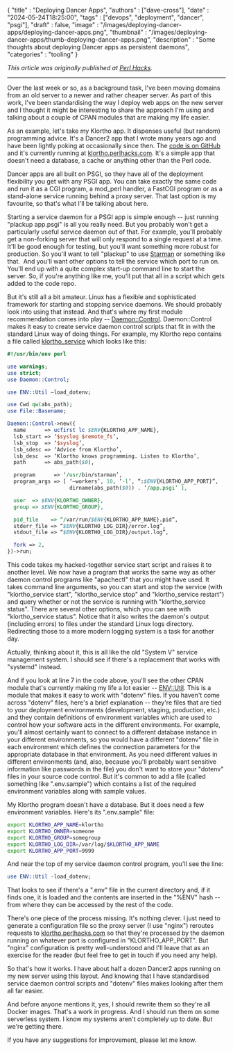  {
    "title"       : "Deploying Dancer Apps",
    "authors"     : ["dave-cross"],
    "date"        : "2024-05-24T18:25:00",
    "tags"        : ["devops", "deployment", "dancer", "psgi"],
    "draft"       : false,
    "image"       : "/images/deploying-dancer-apps/deploying-dancer-apps.png",
    "thumbnail"   : "/images/deploying-dancer-apps/thumb-deploying-dancer-apps.png",
    "description" : "Some thoughts about deploying Dancer apps as persistent daemons",
    "categories"  : "tooling"
  }

*This article was originally published at
[Perl Hacks](https://perlhacks.com/2024/05/deploying-dancer-apps/).*

---

Over the last week or so, as a background task, I've been moving domains
from an old server to a newer and rather cheaper server. As part of this
work, I've been standardising the way I deploy web apps on the new
server and I thought it might be interesting to share the approach I'm
using and talking about a couple of CPAN modules that are making my life
easier.

As an example, let's take my Klortho app. It dispenses useful (but
random) programming advice. It's a Dancer2 app that I wrote many years
ago and have been lightly poking at occasionally since then. The [code
is on GitHub](https://github.com/davorg/klortho) and it's currently
running at [klortho.perlhacks.com](https://klortho.perlhacks.com/). It's
a simple app that doesn't need a database, a cache or anything other
than the Perl code.

Dancer apps are all built on PSGI, so they have all of the deployment
flexibility you get with any PSGI app. You can take exactly the same
code and run it as a CGI program, a mod_perl handler, a FastCGI program
or as a stand-alone service running behind a proxy server. That last
option is my favourite, so that's what I'll be talking about here.

Starting a service daemon for a PSGI app is simple enough -- just
running "plackup app.psgi" is all you really need. But you probably
won't get a particularly useful service daemon out of that. For example,
you'll probably get a non-forking server that will only respond to a
single request at a time. It'll be good enough for testing, but you'll
want something more robust for production. So you'll want to tell
"plackup" to use [Starman](https://metacpan.org/pod/Starman) or
something like that.  And you'll want other options to tell the service
which port to run on. You'll end up with a quite complex start-up
command line to start the server. So, if you're anything like me, you'll
put that all in a script which gets added to the code repo.

But it's still all a bit amateur. Linux has a flexible and sophisticated
framework for starting and stopping service daemons. We should probably
look into using that instead. And that's where my first module
recommendation comes into play
-- [Daemon::Control](https://metacpan.org/pod/Daemon::Control).
Daemon::Control makes it easy to create service daemon control scripts
that fit in with the standard Linux way of doing things. For example, my
Klortho repo contains a file called
[klortho_service](https://github.com/davorg/klortho/blob/master/bin/klortho_service)
which looks like this:

```perl
#!/usr/bin/env perl

use warnings;
use strict;
use Daemon::Control;

use ENV::Util –load_dotenv;

use Cwd qw(abs_path);
use File::Basename;

Daemon::Control->new({
  name      => ucfirst lc $ENV{KLORTHO_APP_NAME},
  lsb_start => ‘$syslog $remote_fs’,
  lsb_stop  => ‘$syslog’,
  lsb_sdesc => ‘Advice from Klortho’,
  lsb_desc  => ‘Klortho knows programming. Listen to Klortho’,
  path      => abs_path($0),

  program      => ‘/usr/bin/starman’,
  program_args => [ ‘–workers’, 10, ‘-l’, “:$ENV{KLORTHO_APP_PORT}”,
                    dirname(abs_path($0)) . ‘/app.psgi’ ],

  user  => $ENV{KLORTHO_OWNER},
  group => $ENV{KLORTHO_GROUP},

  pid_file    => “/var/run/$ENV{KLORTHO_APP_NAME}.pid”,
  stderr_file => “$ENV{KLORTHO_LOG_DIR}/error.log”,
  stdout_file => “$ENV{KLORTHO_LOG_DIR}/output.log”,

  fork => 2,
})->run;
```

This code takes my hacked-together service start script and raises it to
another level. We now have a program that works the same way as other
daemon control programs like "apachectl" that you might have used. It
takes command line arguments, so you can start and stop the service
(with "klortho_service start", "klortho_service stop" and
"klortho_service restart") and query whether or not the service is
running with "klortho_service status". There are several other options,
which you can see with "klortho_service status". Notice that it also
writes the daemon's output (including errors) to files under the
standard Linux logs directory. Redirecting those to a more modern
logging system is a task for another day.

Actually, thinking about it, this is all like the old "System V" service
management system. I should see if there's a replacement that works with
"systemd" instead.

And if you look at line 7 in the code above, you'll see the other CPAN
module that's currently making my life a lot easier --
[ENV::Util](https://metacpan.org/pod/ENV::Util). This is a module that
makes it easy to work with "dotenv" files. If you haven't come across
"dotenv" files, here's a brief explanation -- they're files that are
tied to your deployment environments (development, staging, production,
etc.) and they contain definitions of environment variables which are
used to control how your software acts in the different environments.
For example, you'll almost certainly want to connect to a different
database instance in your different environments, so you would have a
different "dotenv" file in each environment which defines the connection
parameters for the appropriate database in that environment. As you need
different values in different environments (and, also, because you'll
probably want sensitive information like passwords in the file) you
don't want to store your "dotenv" files in your source code control. But
it's common to add a file (called something like ".env.sample") which
contains a list of the required environment variables along with sample
values.

My Klortho program doesn't have a database. But it does need a few
environment variables. Here's its ".env.sample" file:

```bash
export KLORTHO_APP_NAME=klortho
export KLORTHO_OWNER=someone
export KLORTHO_GROUP=somegroup
export KLORTHO_LOG_DIR=/var/log/$KLORTHO_APP_NAME
export KLORTHO_APP_PORT=9999
```

And near the top of my service daemon control program, you'll see the
line:

```perl
use ENV::Util -load_dotenv;
```

That looks to see if there's a ".env" file in the current directory and,
if it finds one, it is loaded and the contents are inserted in the
"%ENV" hash -- from where they can be accessed by the rest of the code.

There's one piece of the process missing. It's nothing clever. I just
need to generate a configuration file so the proxy server (I use
"nginx") reroutes requests to
[klortho.perlhacks.com](https://klortho.perlhacks.com/) so that they're
processed by the daemon running on whatever port is configured in
"KLORTHO_APP_PORT". But "nginx" configuration is pretty well-understood
and I'll leave that as an exercise for the reader (but feel free to get
in touch if you need any help).

So that's how it works. I have about half a dozen Dancer2 apps running
on my new server using this layout. And knowing that I have standardised
service daemon control scripts and "dotenv" files makes looking after
them all far easier.

And before anyone mentions it, yes, I should rewrite them so they're all
Docker images. That's a work in progress. And I should run them on some
serverless system. I know my systems aren't completely up to date. But
we're getting there.

If you have any suggestions for improvement, please let me know.
